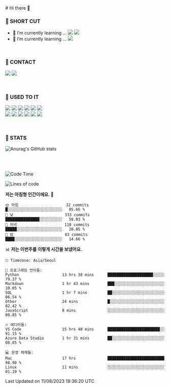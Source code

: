 <div>
# Hi there 👋

<br>

### 🚀 SHORT CUT

- 🔭 I’m currently learning ... <img src="https://img.shields.io/badge/Python-3776AB?style=plastic&logo=Python&logoColor=white"> <img src="https://img.shields.io/badge/C-A8B9CC?style=plastic&logo=C&logoColor=white">
- 🌱 I’m currently learning ... <img src="https://img.shields.io/badge/Tensorflow-FF6F00?style=plastic&logo=TensorFlow&logoColor=white">

<br>

### 📧 CONTACT
<a href="https://www.instagram.com/das_fef" target="_blank"><img src="https://img.shields.io/badge/Instagram-E4405F?style=plastic&logo=Instagram&logoColor=white"></a>
<img src="https://img.shields.io/badge/mealhouse3377@gmail.com-EA4335?style=plastic&logo=Gmail&logoColor=white">

<br>

### 📖 USED TO IT

<img src="https://img.shields.io/badge/Python-3776AB?style=plastic&logo=Python&logoColor=white"> <img src="https://img.shields.io/badge/C-A8B9CC?style=plastic&logo=C&logoColor=white"> <img src="https://img.shields.io/badge/Java-007396?style=plastic&logo=OpenJDK&logoColor=white"> <img src="https://img.shields.io/badge/Django-092E20?style=plastic&logo=Django&logoColor=white"> <img src="https://img.shields.io/badge/Tensorflow-FF6F00?style=plastic&logo=TensorFlow&logoColor=white"> <img src="https://img.shields.io/badge/R-276DC3?style=plastic&logo=R&logoColor=white"><br> 
<img src="https://img.shields.io/badge/MySql-4479A1?style=plastic&logo=MySql&logoColor=white"> <img src="https://img.shields.io/badge/MariaDB-003545?style=plastic&logo=MariaDB&logoColor=white"> <img src="https://img.shields.io/badge/Oracle-F80000?style=plastic&logo=Oracle&logoColor=white"> <img src="https://img.shields.io/badge/Jupyter-F37626?style=plastic&logo=Jupyter&logoColor=white"> <img src="https://img.shields.io/badge/Qt-41CD52?style=plastic&logo=Qt&logoColor=white"> <img src="https://img.shields.io/badge/SQLite-003B57?style=plastic&logo=SQLite&logoColor=white">

<br>

### 🔢 STATS
![Anurag's GitHub stats](https://github-readme-stats.vercel.app/api?username=dasfef&show_icons=true&theme=great-gatsby)

</div>

<br>
<br>

<!--START_SECTION:waka-->
![Code Time](http://img.shields.io/badge/Code%20Time-312%20hrs%2022%20mins-blue)

![Lines of code](https://img.shields.io/badge/%EC%A0%80%EB%8A%94%20%EC%97%AC%ED%83%9C%EA%B9%8C%EC%A7%80%20-8.6%20million%20%EC%A4%84%EC%9D%98%20%EC%BD%94%EB%93%9C%EB%A5%BC%20%EC%9E%91%EC%84%B1%ED%96%88%EC%96%B4%EC%9A%94.-blue)

**저는 아침형 인간이에요. 🐤** 

```text
🌞 아침                     32 commits          █░░░░░░░░░░░░░░░░░░░░░░░░   05.65 % 
🌆 낮　                     333 commits         ███████████████░░░░░░░░░░   58.83 % 
🌃 저녁                     118 commits         █████░░░░░░░░░░░░░░░░░░░░   20.85 % 
🌙 밤　                     83 commits          ████░░░░░░░░░░░░░░░░░░░░░   14.66 % 
```


📊 **저는 이번주를 이렇게 시간을 보냈어요.** 

```text
🕑︎ Timezone: Asia/Seoul

💬 프로그래밍 언어들: 
Python                   13 hrs 38 mins      ████████████████████░░░░░   79.37 % 
Markdown                 1 hr 43 mins        ███░░░░░░░░░░░░░░░░░░░░░░   10.05 % 
SQL                      1 hr 7 mins         ██░░░░░░░░░░░░░░░░░░░░░░░   06.54 % 
Other                    24 mins             █░░░░░░░░░░░░░░░░░░░░░░░░   02.42 % 
JavaScript               8 mins              ░░░░░░░░░░░░░░░░░░░░░░░░░   00.85 % 

🔥 에디터들: 
VS Code                  15 hrs 40 mins      ███████████████████████░░   91.15 % 
Azure Data Studio        1 hr 31 mins        ██░░░░░░░░░░░░░░░░░░░░░░░   08.85 % 

💻 운영 체제들: 
Mac                      17 hrs              █████████████████████████   98.90 % 
Linux                    11 mins             ░░░░░░░░░░░░░░░░░░░░░░░░░   01.10 % 
```


 Last Updated on 11/08/2023 18:36:20 UTC
<!--END_SECTION:waka-->
